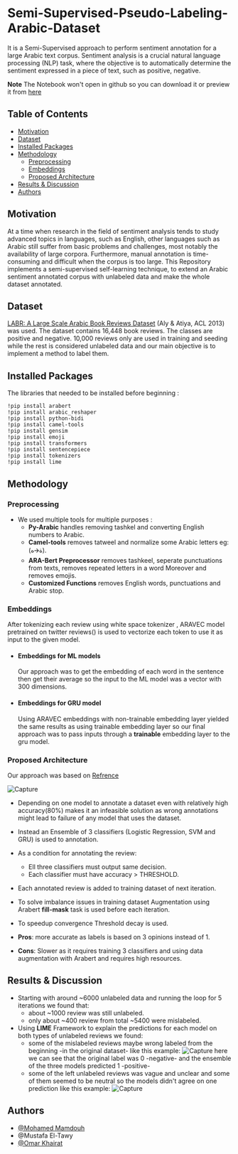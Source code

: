 # Semi-Supervised-Pseudo-Labeling-Arabic-Dataset
It is a Semi-Supervised approach to perform sentiment annotation for a large Arabic text corpus. Sentiment analysis is a crucial natural language processing (NLP) task, where the objective is to automatically determine the sentiment expressed in a piece of text, such as positive, negative.

**Note** The Notebook won't open in github so you can download it or preview it from [here](https://colab.research.google.com/drive/18opmnSi1hIbpUems0qG6NyTbRGsa-4o4?usp=sharing)

## Table of Contents

- [Motivation](#Motivation)
- [Dataset](#Dataset)
- [Installed Packages](#Installed-Packages)
- [Methodology](#Methodology)
    - [Preprocessing](#Preprocessing)
    - [Embeddings](#Embeddings)
    - [Proposed Architecture](#Proposed-Architecture)
- [Results & Discussion](#Results&Discussion)
- [Authors](#Authors)

## Motivation
  At a time when research in the field of sentiment analysis tends to study advanced topics in languages, such as English, other languages such as Arabic still suffer from basic problems and challenges, most notably the availability of large corpora. Furthermore, manual annotation is time-consuming and difficult when the corpus is too large. This Repository implements a semi-supervised self-learning technique, to extend an Arabic sentiment annotated corpus with unlabeled data and make the whole dataset annotated.

## Dataset
[LABR: A Large Scale Arabic Book Reviews Dataset](https://aclanthology.org/P13-2088) (Aly & Atiya, ACL 2013) was used. The dataset contains 16,448 book reviews. The classes are positive and negative. 10,000 reviews only are used in training and seeding while the rest is considered unlabeled data and our main objective is to implement a method to label them.

## Installed Packages
The libraries that needed to be installed before beginning :
```
!pip install arabert
!pip install arabic_reshaper
!pip install python-bidi
!pip install camel-tools
!pip install gensim
!pip install emoji
!pip install transformers
!pip install sentencepiece
!pip install tokenizers
!pip install lime
```

## Methodology

### Preprocessing
- We used multiple tools for multiple purposes :
    - **Py-Arabic** handles removing tashkel and converting English numbers to Arabic.
    - **Camel-tools** removes tatweel and normalize some Arabic letters eg: (ة🡪ه).
    - **ARA-Bert Preprocessor**  removes tashkeel, seperate punctuations from texts, removes repeated letters in a word Moreover and removes emojis.
    - **Customized Functions** removes English words, punctuations and Arabic stop.
 
### Embeddings

After tokenizing each review using white space tokenizer , ARAVEC model pretrained on twitter reviews() is used to vectorize each token to use it as input to the given model.

- #### Embeddings for ML models
  Our approach was to get the embedding of each word in the sentence then get their average so the input to the ML model was a vector with 300 dimensions.

- #### Embeddings for GRU model
  Using ARAVEC embeddings with non-trainable embedding layer yielded the same results as using trainable embedding layer so our final approach was to pass inputs through a **trainable** embedding layer to the gru model.

### Proposed Architecture

Our approach was based on [Refrence](https://doi.org/10.3390/app11052434)

![Capture](https://github.com/MohamedMamdouh18/Semi-Supervised-Pseudo-Labeling-Arabic-Dataset/assets/63814228/30120164-0aac-4fcb-ac3a-606826334340)

- Depending on one model to annotate a dataset even with relatively high accuracy(80%) makes it an infeasible solution as wrong annotations might lead to failure of any model that uses the dataset.
- Instead an Ensemble of 3 classifiers (Logistic Regression, SVM and GRU) is used to annotation.
- As a condition for annotating the review:
    - Ell three classifiers must output same decision.
    - Each classifier must have accuracy > THRESHOLD.

- Each annotated review is added to training dataset of next iteration.
- To solve imbalance issues in training dataset Augmentation using Arabert **fill-mask** task is used before each iteration.
- To speedup convergence Threshold decay is used.
  
- **Pros**: more accurate as labels is based on 3 opinions instead of 1.
- **Cons**: Slower as it requires training 3 classifiers and using data augmentation with Arabert and requires high resources.


## Results & Discussion
- Starting with around ~6000 unlabeled data and running the loop for 5 iterations we found that:
    - about ~1000 review was still unlabeled.
    - only about ~400 review from total ~5400 were mislabeled.
- Using **LIME** Framework to explain the predictions for each model on both types of unlabeled reviews we found:
    - some of the mislabeled reviews maybe wrong labeled from the beginning -in the original dataset- like this example:
      ![Capture](https://github.com/MohamedMamdouh18/Semi-Supervised-Pseudo-Labeling-Arabic-Dataset/assets/63814228/a79fb2a7-7ea6-487d-9057-3be2bbcaa26e)
    here we can see that the original label was 0 -negative- and the ensemble of the three models predicted 1 -positive-
    - some of the left unlabeled reviews was vague and unclear and some of them seemed to be neutral so the models didn't agree on one prediction like this example:
      ![Capture](https://github.com/MohamedMamdouh18/Semi-Supervised-Pseudo-Labeling-Arabic-Dataset/assets/63814228/bf4bb4ba-c74a-4c02-a6ef-2c70fdd52c74)

## Authors

- [@Mohamed Mamdouh](https://github.com/MohamedMamdouh18)
- @Mustafa El-Tawy
- [@Omar Khairat](https://github.com/OmarKhairat)

